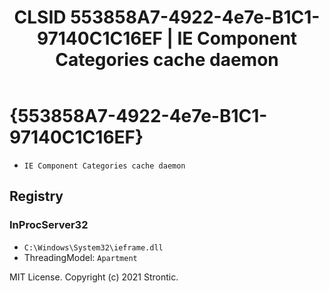 ﻿---
title: "CLSID 553858A7-4922-4e7e-B1C1-97140C1C16EF | IE Component Categories cache daemon"
excerpt: What is COM-Object CLSID 553858A7-4922-4e7e-B1C1-97140C1C16EF?
---

# {553858A7-4922-4e7e-B1C1-97140C1C16EF}

* `IE Component Categories cache daemon`

## Registry


### InProcServer32

* `C:\Windows\System32\ieframe.dll`
* ThreadingModel: `Apartment`

MIT License. Copyright (c) 2021 Strontic.


